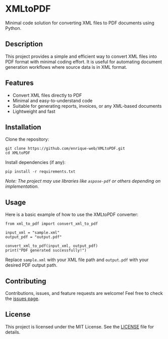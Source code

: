 # XMLtoPDF

Minimal code solution for converting XML files to PDF documents using Python.

## Description

This project provides a simple and efficient way to convert XML files into PDF format with minimal coding effort. It is useful for automating document generation workflows where source data is in XML format.

## Features

- Convert XML files directly to PDF
- Minimal and easy-to-understand code
- Suitable for generating reports, invoices, or any XML-based documents
- Lightweight and fast

## Installation

Clone the repository:

```
git clone https://github.com/enrique-web/XMLtoPDF.git
cd XMLtoPDF
```

Install dependencies (if any):

```
pip install -r requirements.txt
```

*Note: The project may use libraries like `aspose-pdf` or others depending on implementation.*

## Usage

Here is a basic example of how to use the XMLtoPDF converter:

```
from xml_to_pdf import convert_xml_to_pdf

input_xml = "sample.xml"
output_pdf = "output.pdf"

convert_xml_to_pdf(input_xml, output_pdf)
print("PDF generated successfully!")
```

Replace `sample.xml` with your XML file path and `output.pdf` with your desired PDF output path.

## Contributing

Contributions, issues, and feature requests are welcome! Feel free to check the [issues page](https://github.com/enrique-web/XMLtoPDF/issues).

## License

This project is licensed under the MIT License. See the [LICENSE](LICENSE) file for details.
